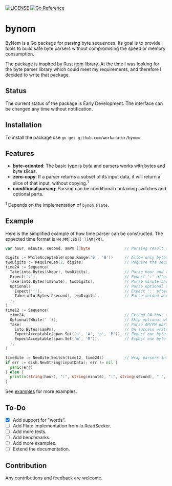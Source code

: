 [![LICENSE](https://img.shields.io/badge/license-MIT-blue.svg)](LICENSE)
[![Go Reference](https://pkg.go.dev/badge/github.com/workanator/bynom.svg)](https://pkg.go.dev/github.com/workanator/bynom)

# bynom

ByNom is a Go package for parsing byte sequences.
Its goal is to provide tools to build safe byte parsers without compromising the speed or memory consumption.

The package is inspired by Rust [nom](https://github.com/Geal/nom) library. At the time I was looking
for the byte parser library which could meet my requirements, and therefore I decided to write that package.

## Status

The current status of the package is Early Development. The interface can be changed any time without notification.

## Installation

To install the package use `go get github.com/workanator/bynom`

## Features

* **byte-oriented**: The basic type is _byte_ and parsers works with bytes and byte slices.
* **zero-copy**: If a parser returns a subset of its input data, it will return a slice of that input, without copying.<sup>1</sup>
* **conditional parsing**: Parsing can be conditional containing switches and optional parts.

<sup>1</sup> Depends on the implementation of `bynom.Plate`.

## Example

Here is the simplified example of how time parser can be constructed. The expected time format is `HH:MM[:SS][ ][AM|PM]`.

```go
var hour, minute, second, amPm []byte               // Parsing result will be here

digits := WhileAcceptable(span.Range('0', '9'))     // Allow only bytes in the range '0'..'9'
twoDigits := RequireLen(2, digits)                  // Require the sequence to be 2 bytes in length
time24 := Sequence(
  Take(into.Bytes(&hour), twoDigits),               // Parse hour and write the result in `hour`
  Expect(':'),                                      // Expect ':' after the hour
  Take(into.Bytes(&minute), twoDigits),             // Parse minute and write the result in `minute`
  Optional(                                         // Parse optional second
    Expect(':'),                                    // Expect ':' after the the minute
    Take(into.Bytes(&second), twoDigits),           // Parse second and write the result in `second`
  ),
)
time12 := Sequence(
  time24,                                           // Extend 24-hour time parser
  Optional(While(' ')),                             // Skip optional whitespace
  Take(                                             // Parse AM/PM part
    into.Bytes(&amPm),                              // On success write the result in `amPm`
    ExpectAcceptable(span.Set('a', 'A', 'p', 'P')), // Expect one byte from the set aApP
    ExpectAcceptable(span.Set('m', 'M')),           // Expect one byte from the set mM
  ),
)

timeBite := NewBite(Switch(time12, time24))         // Wrap parsers into the bynom.Eater.
if err := dish.NewString(inputData); err != nil {
  panic(err)
} else {
  println(string(hour), ":", string(minute), ":", string(second), " ", string(amPm))
}
```

See [examples](examples) for more examples.

## To-Do

* [x] Add support for "words".
* [ ] Add Plate implementation from io.ReadSeeker.
* [ ] Add more tests.
* [ ] Add benchmarks.
* [ ] Add more examples.
* [ ] Extend the documentation.

## Contribution

Any contributions and feedback are welcome.
